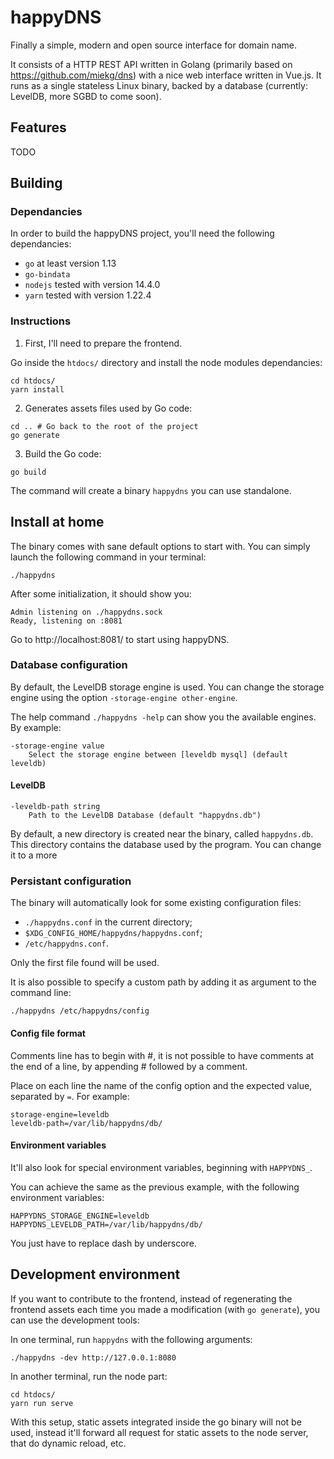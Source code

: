 happyDNS
========

Finally a simple, modern and open source interface for domain name.

It consists of a HTTP REST API written in Golang (primarily based on https://github.com/miekg/dns) with a nice web interface written in Vue.js.
It runs as a single stateless Linux binary, backed by a database (currently: LevelDB, more SGBD to come soon).

Features
--------

TODO

Building
--------

### Dependancies

In order to build the happyDNS project, you'll need the following dependancies:

* `go` at least version 1.13
* `go-bindata`
* `nodejs` tested with version 14.4.0
* `yarn` tested with version 1.22.4


### Instructions

1. First, I'll need to prepare the frontend.

Go inside the `htdocs/` directory and install the node modules dependancies:

```
cd htdocs/
yarn install
```

2. Generates assets files used by Go code:

```
cd .. # Go back to the root of the project
go generate
```

3. Build the Go code:

```
go build
```

The command will create a binary `happydns` you can use standalone.


Install at home
---------------

The binary comes with sane default options to start with.
You can simply launch the following command in your terminal:

```
./happydns
```

After some initialization, it should show you:

    Admin listening on ./happydns.sock
    Ready, listening on :8081

Go to http://localhost:8081/ to start using happyDNS.


### Database configuration

By default, the LevelDB storage engine is used. You can change the storage engine using the option `-storage-engine other-engine`.

The help command `./happydns -help` can show you the available engines. By example:

    -storage-engine value
    	Select the storage engine between [leveldb mysql] (default leveldb)

#### LevelDB

    -leveldb-path string
    	Path to the LevelDB Database (default "happydns.db")

By default, a new directory is created near the binary, called `happydns.db`. This directory contains the database used by the program. You can change it to a more


### Persistant configuration

The binary will automatically look for some existing configuration files:

* `./happydns.conf` in the current directory;
* `$XDG_CONFIG_HOME/happydns/happydns.conf`;
* `/etc/happydns.conf`.

Only the first file found will be used.

It is also possible to specify a custom path by adding it as argument to the command line:

```
./happydns /etc/happydns/config
```

#### Config file format

Comments line has to begin with #, it is not possible to have comments at the end of a line, by appending # followed by a comment.

Place on each line the name of the config option and the expected value, separated by `=`. For example:

```
storage-engine=leveldb
leveldb-path=/var/lib/happydns/db/
```

#### Environment variables

It'll also look for special environment variables, beginning with `HAPPYDNS_`.

You can achieve the same as the previous example, with the following environment variables:

```
HAPPYDNS_STORAGE_ENGINE=leveldb
HAPPYDNS_LEVELDB_PATH=/var/lib/happydns/db/
```

You just have to replace dash by underscore.


Development environment
-----------------------

If you want to contribute to the frontend, instead of regenerating the frontend assets each time you made a modification (with `go generate`), you can use the development tools:

In one terminal, run `happydns` with the following arguments:

```
./happydns -dev http://127.0.0.1:8080
```

In another terminal, run the node part:

```
cd htdocs/
yarn run serve
```

With this setup, static assets integrated inside the go binary will not be used, instead it'll forward all request for static assets to the node server, that do dynamic reload, etc.
